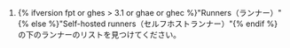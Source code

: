  1. {% ifversion fpt or ghes > 3.1 or ghae or ghec %}"Runners（ランナー）"{% else %}"Self-hosted runners（セルフホストランナー）"{% endif %}の下のランナーのリストを見つけてください。

